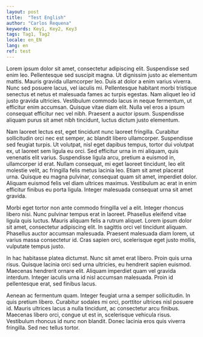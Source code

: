```yaml
---
layout: post
title:  "Test English"
author: "Carlos Requena"
keywords: Key1, Key2, Key3
tags: Tag1, Tag2
locale: en_EN
lang: en
ref: test
---
```




Lorem ipsum dolor sit amet, consectetur adipiscing elit. Suspendisse sed enim leo. Pellentesque sed suscipit magna. Ut dignissim justo ac elementum mattis. Mauris gravida ullamcorper leo. Duis at dolor a enim varius viverra. Nunc sed posuere lacus, vel iaculis mi. Pellentesque habitant morbi tristique senectus et netus et malesuada fames ac turpis egestas. Nam aliquet leo id justo gravida ultricies. Vestibulum commodo lacus in neque fermentum, ut efficitur enim accumsan. Quisque vitae diam elit. Nulla vel eros a ipsum consequat efficitur nec vel nibh. Praesent a auctor ipsum. Suspendisse aliquam purus sit amet nibh tincidunt, luctus dictum justo elementum.

Nam laoreet lectus est, eget tincidunt nunc laoreet fringilla. Curabitur sollicitudin orci nec est semper, ac blandit libero ullamcorper. Suspendisse sed feugiat turpis. Ut volutpat, nisl eget dapibus tempus, tortor dui volutpat ex, ut laoreet sem ligula eu orci. Sed efficitur urna in mi aliquam, quis venenatis elit varius. Suspendisse ligula arcu, pretium a euismod in, ullamcorper id erat. Nullam consequat, mi eget laoreet tincidunt, leo elit molestie velit, ac fringilla felis metus lacinia leo. Etiam sit amet placerat urna. Quisque eu magna pulvinar, consequat quam sit amet, imperdiet dolor. Aliquam euismod felis vel diam ultrices maximus. Vestibulum ac erat in enim efficitur finibus eu porta ligula. Integer malesuada consequat urna sit amet gravida.

Morbi eget tortor non ante commodo fringilla vel a elit. Integer rhoncus libero nisi. Nunc pulvinar tempus erat in laoreet. Phasellus eleifend vitae ligula quis luctus. Mauris aliquam felis a rutrum aliquet. Lorem ipsum dolor sit amet, consectetur adipiscing elit. In sagittis orci vel tincidunt aliquam. Phasellus auctor accumsan malesuada. Praesent malesuada diam lorem, ut varius massa consectetur id. Cras sapien orci, scelerisque eget justo mollis, vulputate tempus justo.

In hac habitasse platea dictumst. Nunc sit amet erat libero. Proin quis urna risus. Quisque lacinia orci sed urna ultricies, eu hendrerit sapien euismod. Maecenas hendrerit ornare elit. Aliquam imperdiet quam vel gravida interdum. Integer iaculis urna id nisl accumsan malesuada. Proin id pellentesque erat, sed finibus lacus.

Aenean ac fermentum quam. Integer feugiat urna a semper sollicitudin. In quis pretium libero. Curabitur sodales mi orci, porttitor ultrices nisl posuere id. Mauris ultrices lacus a nulla tincidunt, ac consectetur arcu finibus. Maecenas libero orci, congue ut est in, scelerisque vehicula risus. Vestibulum rhoncus id nunc non blandit. Donec lacinia eros quis viverra fringilla. Sed nec tellus tortor. 